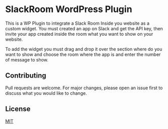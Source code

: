 # SlackRoom WordPress Plugin
This is a WP Plugin to integrate a Slack Room Inside you website as a custom widget. You must created an app on Slack and get the API key, then invite your app created inside the room what you want to show on your website.

To add the widget you must drag and drop it over the section where do you want to show and choose the room where the app is and enter the number of message to show.

## Contributing
Pull requests are welcome. For major changes, please open an issue first to discuss what you would like to change.

## License
[MIT](https://choosealicense.com/licenses/mit/)
